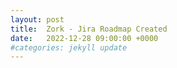 ```yaml
---
layout: post
title:  Zork - Jira Roadmap Created
date:   2022-12-28 09:00:00 +0000
#categories: jekyll update
---
```

